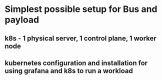 # Simplest possible setup for Bus and payload

## k8s - 1 physical server, 1 control plane, 1 worker node

## kubernetes configuration and installation for using grafana and k8s to run a workload

